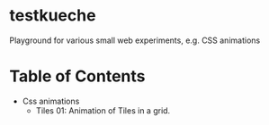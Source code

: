 # testkueche
Playground for various small web experiments, e.g. CSS animations

# Table of Contents
- Css animations
  - Tiles 01: Animation of Tiles in a grid.

